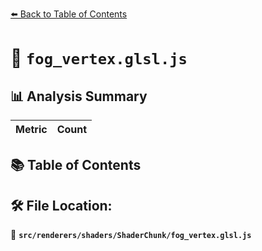 [⬅️ Back to Table of Contents](../../../../index.md)

# 📄 `fog_vertex.glsl.js`

## 📊 Analysis Summary

| Metric | Count |
|--------|-------|

## 📚 Table of Contents


## 🛠️ File Location:
📂 **`src/renderers/shaders/ShaderChunk/fog_vertex.glsl.js`**